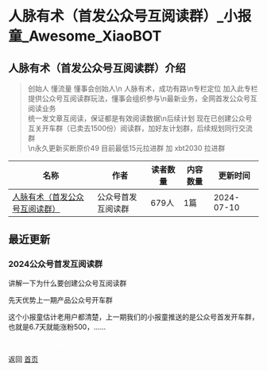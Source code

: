 # 人脉有术（首发公众号互阅读群）_小报童_Awesome_XiaoBOT

## 人脉有术（首发公众号互阅读群）介绍
> 创始人 懂流量 懂事会创始人\n 人脉有术，成功有路\n专栏定位 加入此专栏提供公众号互阅读群玩法，懂事会组织参与\n最新业务，全网首发公众号互阅读业务  
统一发文章互阅读，保证都是有效阅读数据\n后续计划 现在已创建公众号互关开车群（已卖去1500份）阅读群，加好友计划群，后续规划同行交流群  
\n永久更新买断原价49 目前最低15元拉进群 加 xbt2030 拉进群  
  


|名称|作者|读者数量|内容数量|更新时间|
|---|---|---|---|---|
|[人脉有术（首发公众号互阅读群）](https://xiaobot.net/p/h666?refer=0b133df9-27dc-423b-8101-639049001c13)|公众号首发互阅读群|679人|1篇|2024-07-10|

## 最近更新
### 2024公众号首发互阅读群

讲解一下为什么要创建公众号互阅读群

先天优势上一期产品公众号开车群

这个小报童估计老用户都清楚，上一期我们的小报童推送的是公众号首发开车群，也就是6.7天就能涨粉500，......


<a href="https://github.com/Reno9527/awesome-xiaobot" style="color: white; text-decoration: none;">awesome-xiaobot</a>

返回 [首页](../README.md)
